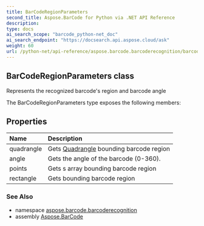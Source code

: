 ```yaml
---
title: BarCodeRegionParameters
second_title: Aspose.BarCode for Python via .NET API Reference
description: 
type: docs
ai_search_scope: "barcode_python-net_doc"
ai_search_endpoint: "https://docsearch.api.aspose.cloud/ask"
weight: 60
url: /python-net/api-reference/aspose.barcode.barcoderecognition/barcoderegionparameters/
---
```


## BarCodeRegionParameters class

Represents the recognized barcode's region and barcode angle

The BarCodeRegionParameters type exposes the following members:
## Properties
| Name | Description |
| :- | :- |
|quadrangle|Gets [Quadrangle](/barcode/python-net/api-reference/aspose.barcode.barcoderecognition/quadrangle/) bounding barcode region|
|angle|Gets the angle of the barcode (0-360).|
|points|Gets s array bounding barcode region|
|rectangle|Gets  bounding barcode region|

### See Also

* namespace [aspose.barcode.barcoderecognition](/barcode/python-net/api-reference/aspose.barcode.barcoderecognition/)
* assembly [Aspose.BarCode](/barcode/python-net/api-reference/)


